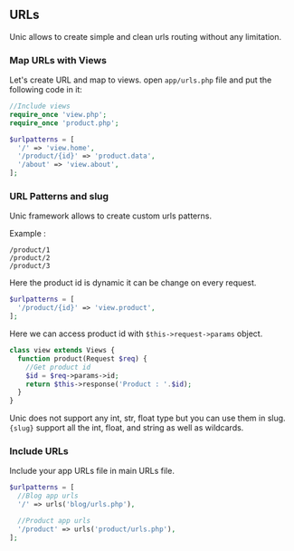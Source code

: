 ## URLs

  Unic allows to create simple and clean urls routing without any limitation.

### Map URLs with Views

  Let's create URL and map to views. open `app/urls.php` file and put the following code in it:

```php
//Include views
require_once 'view.php';
require_once 'product.php';

$urlpatterns = [
  '/' => 'view.home',
  '/product/{id}' => 'product.data',
  '/about' => 'view.about',
];
```

### URL Patterns and slug

  Unic framework allows to create custom urls patterns.

  Example :
```
/product/1
/product/2
/product/3
```

  Here the product id is dynamic it can be change on every request.

```php
$urlpatterns = [
  '/product/{id}' => 'view.product',
];
```

  Here we can access product id with `$this->request->params` object.

```php
class view extends Views {
  function product(Request $req) {
    //Get product id
    $id = $req->params->id;
    return $this->response('Product : '.$id);
  }
}
```

  Unic does not support any int, str, float type but you can use them in slug. `{slug}` support all the int, float, and string as well as wildcards.


### Include URLs

  Include your app URLs file in main URLs file.

```php
$urlpatterns = [
  //Blog app urls
  '/' => urls('blog/urls.php'),

  //Product app urls
  '/product' => urls('product/urls.php'),
];
```
